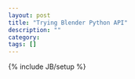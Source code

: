 ```yaml
---
layout: post
title: "Trying Blender Python API"
description: ""
category: 
tags: []
---
```

{% include JB/setup %}
